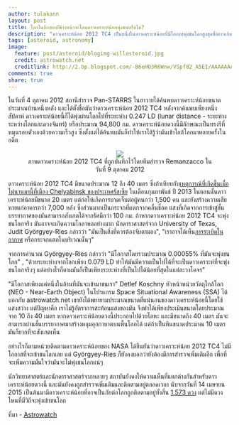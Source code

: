 ```yaml
---
author: tulakann
layout: post
title: โลกในอีกสองปีข้างหน้าจะโดนดาวเคราะห์น้อยพุ่งชนหรือไม่?
description: "ดาวเคราะห์น้อย 2012 TC4 เป็นหนึ่งในดาวเคราะห์น้อยที่มีโอกาสพุ่งชนโลกสูงสุดซึ่งอาจเกิดขึ้นในปี 2017 มันจะเกิดขึ้นหรือไม่ และเราจะสามารถป้องกันได้หรือไม่..."
tags: [asteroid, astronomy]
image:
  feature: post/asteroid/blogimg-willasteroid.jpg
  credit: astrowatch.net
  creditlink: http://2.bp.blogspot.com/-B6eHO3R6Wnw/VSpf82_A5EI/AAAAAAAAuOg/wPiwi91hw58/s1600/asteroid-2012-TC4-photo%2B-%2BKopia.jpg
comments: true
share: true
---
```

ในวันที่ 4 ตุลาคม 2012 สถานีสำรวจ Pan-STARRS ในฮาวายได้ค้นพบดาวเคราะห์น้อยขนาดประมาณบ้านหนึ่งหลัง และได้ตั้งชื่อมันว่าดาวเคราะห์น้อย 2012 TC4 หลังจากค้นพบเพียงหนึ่งสัปดาห์ ดาวเคราะห์น้อยนี้ก็ได้พุ่งผ่านโลกไปที่ระยะห่าง 0.247 LD (lunar distance - ระยะห่างระหว่างโลกและดวงจันทร์) หรือประมาณ 94,800 กม. ดาวเคราะห์น้อยดวงนี้มีลักษณะเป็นทรงรีที่หมุนรอบตัวเองด้วยความเร็วสูง ซึ่งตั้งแต่ได้ค้นพบมันก็ทำให้เราได้รู้ว่ามันเข้าใกล้โลกมาหลายครั้งในอดีต

<figure><center>
  <img src="http://4.bp.blogspot.com/-FXYGxnG7IaI/VSpgw4FwoLI/AAAAAAAAuOo/uPe_W2P-gvM/s1600/stack_31x60sec.jpg" data-action="zoom"/>

  <figcaption>
    <a title="Asteroid 2012 TC4">
      ภาพดาวเคราะห์น้อย 2012 TC4 ที่ถูกบันทึกไว้โดยทีมสำรวจ Remanzacco ในวันที่ 9 ตุลาคม 2012
    </a>
  </figcaption>
</center></figure>

ดาวเคราะห์น้อย 2012 TC4 มีขนาดประมาณ 12 ถึง 40 เมตร ซึ่งถ้าเทียบกับ[เหตุการณ์ที่เกิดขึ้นเมื่อไม่นานมานี้ที่เมือง Chelyabinsk ของประเทศรัสเซีย](http://en.wikipedia.org/wiki/Chelyabinsk_meteor) ในเดือนกุมภาพันธ์ ปี 2013 ในตอนนั้นดาวเคราะห์น้อยมีขนาด 20 เมตร แต่ก่อให้เกิดการบาดเจ็บต่อผู้คนกว่า 1,500 คน และยังสร้างความเสียหายแก่อาคารกว่า 7,000 หลัง ซึ่งส่วนมากเป็นกระจกที่แตกจากคลื่นช็อค แสงที่เกิดจากการเข้าสู่ชั้นบรรยากาศของมันสามารถสังเกตได้จากรัศมีกว่า 100 กม. ถ้าหากดาวเคราะห์น้อย 2012 TC4 จะพุ่งชนโลกจริง มันอาจจะเกิดความโกลาหลอย่างมาก  นักดาราศาสตร์จาก University of Texas, Judit Györgyey-Ries กล่าวว่า "มันเป็นสิ่งที่ควรต้องจับตามอง", "เราอาจได้เห็น[การระเบิดในอากาศ](http://en.wikipedia.org/wiki/List_of_meteor_air_bursts) หรือกระจกแตกในบริเวณนั้นๆ"

จากการคำนวณ Györgyey-Ries กล่าวว่า "มีโอกาสโดยรวมประมาณ 0.00055% ที่มันจะพุ่งชนโลก" , "ด้วยระยะห่างจากโลกเพียง 0.079 LD ทำให้มันมีความเป็นไปได้ที่จะเป็นดาวเคราะห์ที่จะพุ่งชนโลกจริงๆ แต่อย่างไรก็ตามมันก็เป็นเพียงระยะห่างที่เป็นไปได้น้อยที่สุดในแต่ละวงโคจร"

"มีโอกาสเพียงแค่หนึ่งในล้านที่มันจะเข้ามาชนเรา" Detlef Koschny หัวหน้าหน่วยวัตถุใกล้โลก (NEO - Near-Earth Object) ในโปรแกรม Space Situational Awareness (SSA) ได้บอกกับ astrowatch.net เขายังได้พยายามประมาณขนาดที่แน่นอนของดาวเคราะห์น้อยนี้โดยใช้แสงสว่าง แต่ปัญหาคือ เราไม่รู้อัตราการสะท้อนแสงของมัน จึงทำได้เพียงประเมินขนาดโดยประมาณจาก 10 ถึง 40 เมตร หากดาวเคราะห์น้อยดวงนี้ประกอบไปด้วยโลหะ และมีขนาดถึง 40 เมตร มันจะสามารถผ่านชั้นบรรยากาศมาสร้างหลุมอุกกาบาตบนพื้นโลกได้ แต่ถ้าเป็นหินขนาดประมาณ 10 เมตร มันก็ยากที่จะสังเกตเห็น

อย่างไรก็ตามหน่วยติดตามดาวเคราะห์น้อยของ NASA ได้ยืนยันว่าดาวเคราะห์น้อย 2012 TC4 ไม่มีโอกาสที่จะเข้าชนโลกเลย แต่ Györgyey-Ries ก็ยังคงบอกว่ายังต้องมีการสำรวจเพิ่มเติมอีก เพื่อที่จะเพิ่มความมั่นใจว่ามันจะไม่พุ่งชนโลกแน่ๆ

นักวิทยาศาสตร์และนักดาราศาสตร์จากหลายๆ สถาบันยังคงให้ความเห็นที่แตกต่างกันสำหรับดาวเคราะห์น้อยดวงนี้ และมันยังคงถูกสำรวจเพิ่มเติมและติดตามอยู่ตลอดเวลา นับจากวันที่ 14 เมษายน 2015 เป็นต้นมามีดาวเคราะห์น้อยที่อาจเป็นภัยต่อโลกถูกติดตามอยู่ทั้งสิ้น [1,573 ดวง](http://neo.jpl.nasa.gov/orbits/) แต่ไม่มีดวงไหนที่มีวิถีจะพุ่งเข้าชนโลก

ที่มา - [Astrowatch](http://www.astrowatch.net/2015/04/will-asteroid-2012-tc4-hit-earth-in.html)
